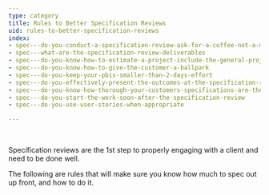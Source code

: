 ```yaml
---
type: category
title: Rules to Better Specification Reviews
uid: rules-to-better-specification-reviews
index:
- spec---do-you-conduct-a-specification-review-ask-for-a-coffee-not-a-marriage
- spec---what-are-the-specification-review-deliverables
- spec---do-you-know-how-to-estimate-a-project-include-the-general-project-costs
- spec---do-you-know-how-to-give-the-customer-a-ballpark
- spec---do-you-keep-your-pbis-smaller-than-2-days-effort
- spec---do-you-effectively-present-the-outcomes-at-the-specification-review-presentation
- spec---do-you-know-how-thorough-your-customers-specifications-are-there-are-5-levels
- spec---do-you-start-the-work-soon-after-the-specification-review
- spec---do-you-use-user-stories-when-appropriate

---
```

​​

​​​Specification reviews are the 1st step to properly engaging with a client and need to be done well.

The following are rules that will make sure you know how much to spec out up front, and how to do it.​​

